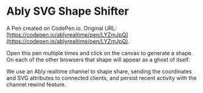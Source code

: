 # Ably SVG Shape Shifter

A Pen created on CodePen.io. Original URL: [https://codepen.io/ablyrealtime/pen/LYZmJpQ](https://codepen.io/ablyrealtime/pen/LYZmJpQ).

Open this pen multiple times and click on the canvas to generate a shape. On each of the other browsers that shape will appear as a ghost of itself.

We use an Ably realtime channel to shape share,  sending the coordinates and  SVG attributes to connected clients,  and persist recent activity with the channel rewind feature.
